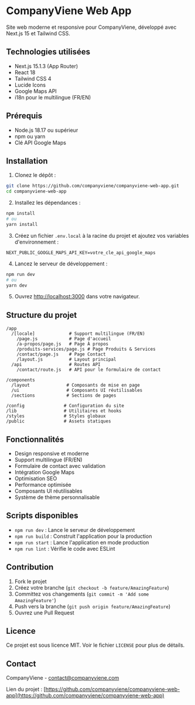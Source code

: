 # CompanyViene Web App

Site web moderne et responsive pour CompanyViene, développé avec Next.js 15 et Tailwind CSS.

## Technologies utilisées

- Next.js 15.1.3 (App Router)
- React 18
- Tailwind CSS 4
- Lucide Icons
- Google Maps API
- i18n pour le multilingue (FR/EN)

## Prérequis

- Node.js 18.17 ou supérieur
- npm ou yarn
- Clé API Google Maps

## Installation

1. Clonez le dépôt :

```bash
git clone https://github.com/companyviene/companyviene-web-app.git
cd companyviene-web-app
```

2. Installez les dépendances :

```bash
npm install
# ou
yarn install
```

3. Créez un fichier `.env.local` à la racine du projet et ajoutez vos variables d'environnement :

```env
NEXT_PUBLIC_GOOGLE_MAPS_API_KEY=votre_cle_api_google_maps
```

4. Lancez le serveur de développement :

```bash
npm run dev
# ou
yarn dev
```

5. Ouvrez [http://localhost:3000](http://localhost:3000) dans votre navigateur.

## Structure du projet

```
/app
  /[locale]             # Support multilingue (FR/EN)
    /page.js            # Page d'accueil
    /a-propos/page.js   # Page À propos
    /produits-services/page.js # Page Produits & Services
    /contact/page.js    # Page Contact
    /layout.js          # Layout principal
  /api                  # Routes API
    /contact/route.js   # API pour le formulaire de contact

/components
  /layout              # Composants de mise en page
  /ui                  # Composants UI réutilisables
  /sections            # Sections de pages

/config               # Configuration du site
/lib                  # Utilitaires et hooks
/styles               # Styles globaux
/public               # Assets statiques
```

## Fonctionnalités

- Design responsive et moderne
- Support multilingue (FR/EN)
- Formulaire de contact avec validation
- Intégration Google Maps
- Optimisation SEO
- Performance optimisée
- Composants UI réutilisables
- Système de thème personnalisable

## Scripts disponibles

- `npm run dev` : Lance le serveur de développement
- `npm run build` : Construit l'application pour la production
- `npm run start` : Lance l'application en mode production
- `npm run lint` : Vérifie le code avec ESLint

## Contribution

1. Fork le projet
2. Créez votre branche (`git checkout -b feature/AmazingFeature`)
3. Committez vos changements (`git commit -m 'Add some AmazingFeature'`)
4. Push vers la branche (`git push origin feature/AmazingFeature`)
5. Ouvrez une Pull Request

## Licence

Ce projet est sous licence MIT. Voir le fichier `LICENSE` pour plus de détails.

## Contact

CompanyViene - contact@companyviene.com

Lien du projet : [https://github.com/companyviene/companyviene-web-app](https://github.com/companyviene/companyviene-web-app)
